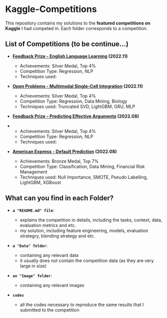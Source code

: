# Kaggle-Competitions

This repository contains my solutions to the **featured competitions on Kaggle** I had competed in. Each folder corresponds to a competition.


## List of Competitions (to be continue...)

- **[Feedback Prize - English Language Learning](https://www.kaggle.com/competitions/feedback-prize-english-language-learning) (2022.11)**

  - Achievements: Silver Medal, Top 4%
  - Competition Type: Regression, NLP
  - Techniques used: 

- **[Open Problems - Multimodal Single-Cell Integration](https://www.kaggle.com/competitions/open-problems-multimodal) (2022.11)**

  - Achievements: Silver Medal, Top 4%
  - Competition Type: Regression, Data Mining, Biology
  - Techniques used: Truncated SVD, LightGBM, GRU, MLP

- **[Feedback Prize - Predicting Effective Arguments](https://www.kaggle.com/competitions/feedback-prize-effectiveness) (2022.08)**
- 
  - Achievements: Silver Medal, Top 4%
  - Competition Type: Regression, NLP
  - Techniques used: 

- **[American Express - Default Prediction](https://www.kaggle.com/competitions/amex-default-prediction) (2022.08)**
  
  - Achievements: Bronze Medal, Top 7%
  - Competition Type: Classification, Data Mining, Financial Risk Management
  - Techniques used: Null Importance, SMOTE, Pseudo Labelling, LightGBM, XGBoost


## What can you find in each Folder?

- **`a "README.md" file`**:

  - explains the competition in details, including the tasks, context, data, evaluation metrics and etc.
  - my solution, including feature engineering, models, evaluation strategry, blending strategy and etc.

- **`a "Data" folder`**:

  - containing any relevant data
  - it usually does not contain the competition data (as they are very large in size)
  
- **`an "Image" folder`**:

  - containing any relevant images
  
- **`codes`**

  - all the codes necessary to reproduce the same results that I submitted to the competition
